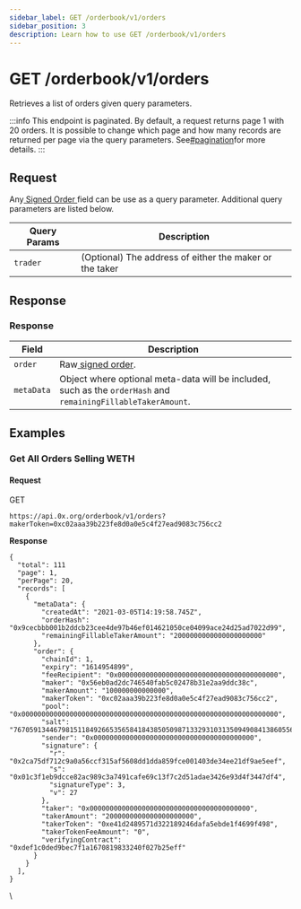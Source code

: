 ```yaml
---
sidebar_label: GET /orderbook/v1/orders
sidebar_position: 3
description: Learn how to use GET /orderbook/v1/orders
---
```


# GET /orderbook/v1/orders

Retrieves a list of orders given query parameters.

:::info
This endpoint is paginated. By default, a request returns page 1 with 20 orders. It is possible to change which page and how many records are returned per page via the query parameters. See[#pagination](./#pagination "mention")for more details.
:::

## Request

Any[ Signed Order ](./#signed-order)field can be use as a query parameter. Additional query parameters are listed below.

| Query Params | Description                                             |
| ------------ | ------------------------------------------------------- |
| `trader`     | (Optional) The address of either the maker or the taker |

## Response

### Response

| Field      | Description                                                                                                   |
| ---------- | ------------------------------------------------------------------------------------------------------------- |
| `order`    | Raw[ signed order](./#signed-order).                                                                          |
| `metaData` | Object where optional meta-data will be included, such as the `orderHash` and `remainingFillableTakerAmount`. |

## Examples

### **Get All Orders Selling WETH**

#### **Request**

GET

```
https://api.0x.org/orderbook/v1/orders?makerToken=0xc02aaa39b223fe8d0a0e5c4f27ead9083c756cc2
```

**Response**

```
{
  "total": 111
  "page": 1,
  "perPage": 20,
  "records": [
    {
      "metaData": {
        "createdAt": "2021-03-05T14:19:58.745Z",
        "orderHash": "0x9cecbbb001b2ddcb23cee4de97b46ef014621050ce04099ace24d25ad7022d99",
        "remainingFillableTakerAmount": "2000000000000000000000"
      },
      "order": {
        "chainId": 1,
        "expiry": "1614954899",
        "feeRecipient": "0x0000000000000000000000000000000000000000",
        "maker": "0x56eb0ad2dc746540fab5c02478b31e2aa9ddc38c",
        "makerAmount": "100000000000000",
        "makerToken": "0xc02aaa39b223fe8d0a0e5c4f27ead9083c756cc2",
        "pool": "0x0000000000000000000000000000000000000000000000000000000000000000",
        "salt": "76705913446798151184926653565841843850509871332931031350949084138605565413651",
        "sender": "0x0000000000000000000000000000000000000000",
        "signature": {
          "r": "0x2ca75df712c9a0a56ccf315af5608dd1dda859fce001403de34ee21df9ae5eef",
          "s": "0x01c3f1eb9dcce82ac989c3a7491cafe69c13f7c2d51adae3426e93d4f3447df4",
          "signatureType": 3,
          "v": 27
        },
        "taker": "0x0000000000000000000000000000000000000000",
        "takerAmount": "2000000000000000000000",
        "takerToken": "0xe41d2489571d322189246dafa5ebde1f4699f498",
        "takerTokenFeeAmount": "0",
        "verifyingContract": "0xdef1c0ded9bec7f1a1670819833240f027b25eff"
      }
    }
  ],
}
```

\


